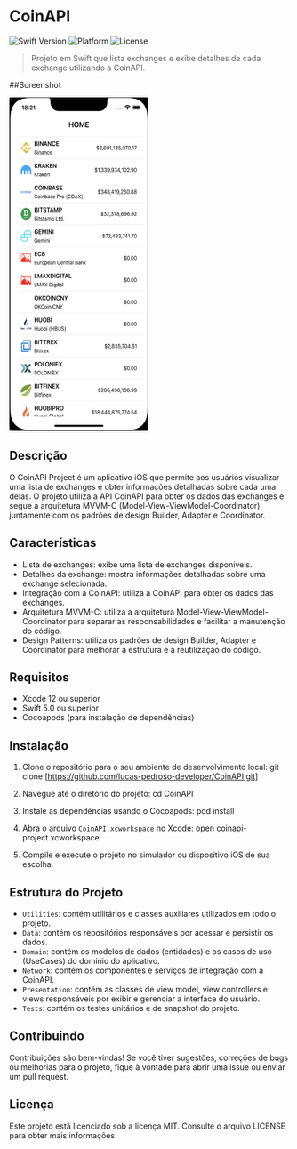 # CoinAPI

![Swift Version](https://img.shields.io/badge/swift-5.0-orange.svg)
![Platform](https://img.shields.io/cocoapods/p/LFAlertController.svg?style=flat)
![License](https://img.shields.io/badge/license-MIT-blue.svg)

> Projeto em Swift que lista exchanges e exibe detalhes de cada exchange utilizando a CoinAPI.

##Screenshot

<img src="HomeScreenshot.png" alt="KaBuM" width="250" height="600">

## Descrição

O CoinAPI Project é um aplicativo iOS que permite aos usuários visualizar uma lista de exchanges e obter informações detalhadas sobre cada uma delas. O projeto utiliza a API CoinAPI para obter os dados das exchanges e segue a arquitetura MVVM-C (Model-View-ViewModel-Coordinator), juntamente com os padrões de design Builder, Adapter e Coordinator.

## Características

- Lista de exchanges: exibe uma lista de exchanges disponíveis.
- Detalhes da exchange: mostra informações detalhadas sobre uma exchange selecionada.
- Integração com a CoinAPI: utiliza a CoinAPI para obter os dados das exchanges.
- Arquitetura MVVM-C: utiliza a arquitetura Model-View-ViewModel-Coordinator para separar as responsabilidades e facilitar a manutenção do código.
- Design Patterns: utiliza os padrões de design Builder, Adapter e Coordinator para melhorar a estrutura e a reutilização do código.

## Requisitos

- Xcode 12 ou superior
- Swift 5.0 ou superior
- Cocoapods (para instalação de dependências)

## Instalação

1. Clone o repositório para o seu ambiente de desenvolvimento local:
git clone [https://github.com/lucas-pedroso-developer/CoinAPI.git]

2. Navegue até o diretório do projeto:
cd CoinAPI

3. Instale as dependências usando o Cocoapods:
pod install

4. Abra o arquivo `CoinAPI.xcworkspace` no Xcode:
open coinapi-project.xcworkspace


5. Compile e execute o projeto no simulador ou dispositivo iOS de sua escolha.

## Estrutura do Projeto


- `Utilities`: contém utilitários e classes auxiliares utilizados em todo o projeto.
- `Data`: contém os repositórios responsáveis por acessar e persistir os dados.
- `Domain`: contém os modelos de dados (entidades) e os casos de uso (UseCases) do domínio do aplicativo.
- `Network`: contém os componentes e serviços de integração com a CoinAPI.
- `Presentation`: contém as classes de view model, view controllers e views responsáveis por exibir e gerenciar a interface do usuário.
- `Tests`: contém os testes unitários e de snapshot do projeto.


## Contribuindo

Contribuições são bem-vindas! Se você tiver sugestões, correções de bugs ou melhorias para o projeto, fique à vontade para abrir uma issue ou enviar um pull request.

## Licença

Este projeto está licenciado sob a licença MIT. Consulte o arquivo LICENSE para obter mais informações.
